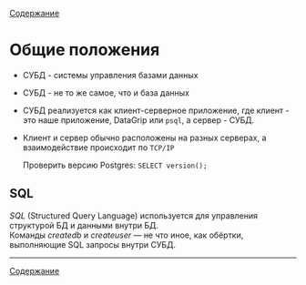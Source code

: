 [Содержание](README.md)

# Общие положения
- СУБД - системы управления базами данных
- СУБД - не то же самое, что и база данных
- СУБД реализуется как клиент-серверное приложение, где клиент - это наше приложение, DataGrip или `psql`, а сервер - СУБД.
- Клиент и сервер обычно расположены на разных серверах, а взаимодействие происходит по `TCP/IP`


  Проверить версию Postgres: `SELECT version();`

## SQL
*SQL* (Structured Query Language) используется для управления структурой БД и данными внутри БД. <br>
Команды *createdb* и *createuser* — не что иное, как обёртки, выполняющие SQL запросы внутри СУБД. <br>

---
[Содержание](README.md)
